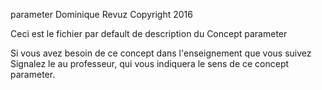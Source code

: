parameter
Dominique Revuz Copyright 2016

Ceci est le fichier par default de description du Concept parameter

Si vous avez besoin de ce concept dans l'enseignement que vous suivez
 Signalez le au professeur, qui vous indiquera le sens de ce concept parameter.
